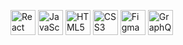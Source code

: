 <p align="left"> <img src="https://cdn.jsdelivr.net/gh/devicons/devicon/icons/react/react-original.svg" width="40" title="React" /> <img src="https://cdn.jsdelivr.net/gh/devicons/devicon/icons/javascript/javascript-original.svg" width="40" title="JavaScript" /> <img src="https://cdn.jsdelivr.net/gh/devicons/devicon/icons/html5/html5-original.svg" width="40" title="HTML5" /> <img src="https://cdn.jsdelivr.net/gh/devicons/devicon/icons/css3/css3-original.svg" width="40" title="CSS3" /> <img src="https://cdn.jsdelivr.net/gh/devicons/devicon/icons/figma/figma-original.svg" width="40" title="Figma" /> <img src="https://cdn.jsdelivr.net/gh/devicons/devicon/icons/graphql/graphql-plain.svg" width="40" title="GraphQL" /> </p>
